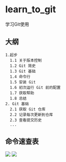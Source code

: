 # learn_to_git
学习Git使用

## 大纲

```
1.起步
  1.1 关于版本控制
  1.2 Git 简史
  1.3 Git 基础
  1.4 命令行
  1.5 安装 Git
  1.6 初次运行 Git 前的配置
  1.7 获取帮助
  1.8 总结
2. Git 基础
  2.1 获取 Git 仓库
  2.2 记录每次更新到仓库
  2.3 查看提交历史
  ...
```

## 命令速查表
[![](https://www.git-tower.com/blog/content/posts/git-cheat-sheet-cn/git-cheat-sheet-large01-cn.png)](https://www.git-tower.com/blog/content/posts/git-cheat-sheet-cn/git-cheat-sheet-large01-cn.png)
![](https://www.git-tower.com/blog/content/posts/git-cheat-sheet-cn/git-cheat-sheet-large02-cn.png)


